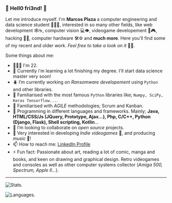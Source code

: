 ### 👋 Hell0 fri3nd! 👋

Let me introduce myself. I'm **Marcos Plaza** a computer engineering and data science student 👨🏽‍💻, interested in so many other fields, like web development 🕸☕️, computer vision 💻👁, videogame developement 👾🎮, hacking 🤍🎩, computer hardware 🛠⚙️ and **much more**. 
Here you'll find some of my recent and older work. *Feel free to take a look on it* 👀🙌.

Some things about me:

- 👨🏽‍💻 I'm 22.
- 🧠 Currently i'm learning a lot finishing my degree. I'll start data science master very soon!
- 🪲 I’m currently working on *Ransomware developement* using `Python` and other libraries.
- 🐍 Familiarised with the most famous `Python` libraries like; `Numpy, SciPy, Keras Tensorflow...`.
- 🏃 Familiarised with *AGILE* methodologies; Scrum and Kanban.
- 🦾 Programming in different languages and frameworks. Mainly; **Java, HTML/CSS/Js (JQuery, Prototype, Ajax...), Php, C/C++, Python (Django, Flask), Shell scripting, Kotlin**...
- 👯 I’m looking to collaborate on *open source* projects.
- 💬 Very interested in developing *Indie videogames* 👾, and producing *music* 🎹!
- 📫 How to reach me: [LinkedIn Profile](https://www.linkedin.com/in/marcos-plaza-gonzàlez-785a141b1/)
- ⚡ Fun fact: Passionate about art, reading a lot of comic, manga and books, and keen on drawing and graphical design. Retro videogames and consoles as well as other computer systems collector (*Amiga 500, Spectrum, Apple II...*).

---

![Stats](https://github-readme-stats.vercel.app/api?username=marcosPlaza&show_icons=true&theme=onedark).

![Languages](https://github-readme-stats.vercel.app/api/top-langs/?username=marcosPlaza&theme=dracula).
